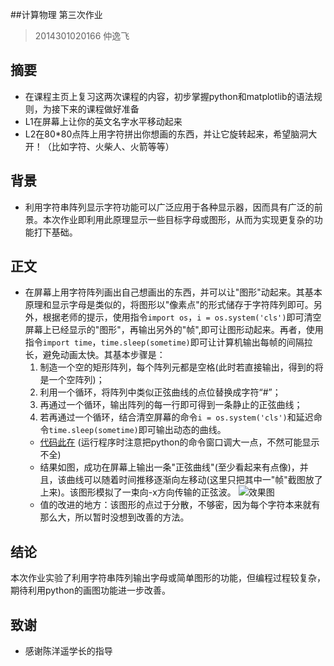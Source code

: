##计算物理 第三次作业
>2014301020166 仲逸飞
## 摘要  

* 在课程主页上复习这两次课程的内容，初步掌握python和matplotlib的语法规则，为接下来的课程做好准备
* L1在屏幕上让你的英文名字水平移动起来
* L2在80*80点阵上用字符拼出你想画的东西，并让它旋转起来，希望脑洞大开！（比如字符、火柴人、火箭等等）

## 背景  
* 利用字符串阵列显示字符功能可以广泛应用于各种显示器，因而具有广泛的前景。本次作业即利用此原理显示一些目标字母或图形，从而为实现更复杂的功能打下基础。

## 正文  

* 在屏幕上用字符阵列画出自己想画出的东西，并可以让"图形"动起来。其基本原理和显示字母是类似的，将图形以"像素点"的形式储存于字符阵列即可。另外，根据老师的提示，使用指令`import os`，`i = os.system('cls')`即可清空屏幕上已经显示的"图形"，再输出另外的"帧",即可让图形动起来。再者，使用指令`import time`，`time.sleep(sometime)`即可让计算机输出每帧的间隔拉长，避免动画太快。其基本步骤是：  
    1. 制造一个空的矩形阵列，每个阵列元都是空格(此时若直接输出，得到的将是一个空阵列)；
    2. 利用一个循环，将阵列中类似正弦曲线的点位替换成字符“#”；
    3. 再通过一个循环，输出阵列的每一行即可得到一条静止的正弦曲线；
    4. 若再通过一个循环，结合清空屏幕的命令`i = os.system('cls')`和延迟命令`time.sleep(sometime)`即可输出动态的曲线。
    * [代码此在](https://github.com/jsxhzyf/compuational_physics_N2014301020166/blob/master/Assignment_3/code.py)  (运行程序时注意把python的命令窗口调大一点，不然可能显示不全)
    * 结果如图，成功在屏幕上输出一条"正弦曲线"(至少看起来有点像)，并且，该曲线可以随着时间推移逐渐向左移动(这里只把其中一"帧"截图放了上来)。该图形模拟了一束向-x方向传输的正弦波。
    ![效果图](https://github.com/jsxhzyf/compuational_physics_N2014301020166/blob/master/Assignment_3/%E6%95%88%E6%9E%9C.PNG)  
    * 值的改进的地方：该图形的点过于分散，不够密，因为每个字符本来就有那么大，所以暂时没想到改善的方法。
    
## 结论  
本次作业实验了利用字符串阵列输出字母或简单图形的功能，但编程过程较复杂，期待利用python的画图功能进一步改善。

## 致谢 
* 感谢陈洋遥学长的指导   


